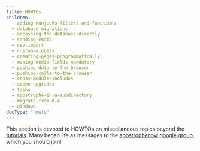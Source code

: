 ```yaml
---
title: HOWTOs
children:
  - adding-nunjucks-filters-and-functions
  - database-migrations
  - accessing-the-database-directly
  - sending-email
  - csv-import
  - custom-widgets
  - creating-pages-programmatically
  - making-media-fields-mandatory
  - pushing-data-to-the-browser
  - pushing-calls-to-the-browser
  - cross-module-includes
  - scene-upgrades
  - tasks
  - apostrophe-in-a-subdirectory
  - migrate-from-0-4
  - windows
docType: "howto"
---
```


This section is devoted to HOWTOs on miscellaneous topics beyond the [tutorials](../tutorials/index.html). Many began life as messages to the [apostrophenow google group](https://groups.google.com/forum/#!forum/apostrophenow), which you should join!

